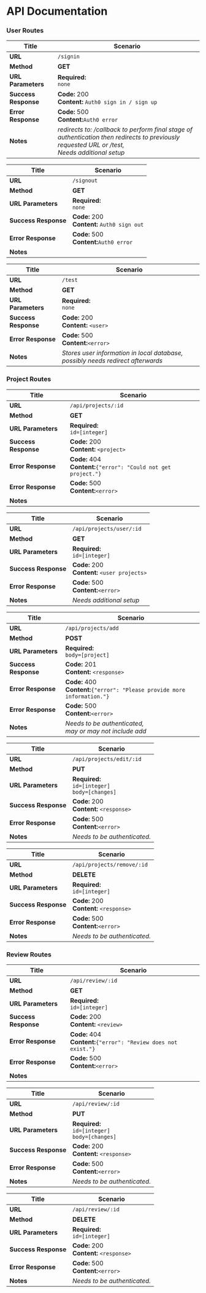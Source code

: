 # API Documentation

### User Routes
Title | Scenario
--- | ---
**URL** | `/signin`
**Method** | **GET**
**URL Parameters** | **Required:** <br>`none`
**Success Response** | **Code:**  200 <br> **Content:** `Auth0 sign in / sign up`
**Error Response** | **Code:**  500 <br> **Content:**`Auth0 error`
**Notes** | *redirects to: /callback to perform final stage of authentication then redirects to previously requested URL or /test,* <br> *Needs additional setup*

Title | Scenario
--- | ---
**URL** | `/signout`
**Method** | **GET**
**URL Parameters** | **Required:** <br>`none`
**Success Response** | **Code:**  200 <br> **Content:** `Auth0 sign out`
**Error Response** | **Code:**  500 <br> **Content:**`Auth0 error`
**Notes** |


Title | Scenario
--- | ---
**URL** | `/test`
**Method** | **GET**
**URL Parameters** | **Required:** <br>`none`
**Success Response** | **Code:**  200 <br> **Content:** `<user>`
**Error Response** | **Code:**  500 <br> **Content:**`<error>`
**Notes** | *Stores user information in local database, possibly needs redirect afterwards*

### Project Routes
Title | Scenario
--- | ---
**URL** | `/api/projects/:id`
**Method** | **GET**
**URL Parameters** | **Required:** <br>`id=[integer]`
**Success Response** | **Code:**  200 <br> **Content:** `<project>`
**Error Response** | **Code:**  404 <br> **Content:**`{"error": "Could not get project."}`
**Error Response** | **Code:**  500 <br> **Content:**`<error>`
**Notes** |

Title | Scenario
--- | ---
**URL** | `/api/projects/user/:id`
**Method** | **GET**
**URL Parameters** | **Required:** <br>`id=[integer]`
**Success Response** | **Code:**  200 <br> **Content:** `<user projects>`
**Error Response** | **Code:**  500 <br> **Content:**`<error>`
**Notes** | *Needs additional setup*

Title | Scenario
--- | ---
**URL** | `/api/projects/add`
**Method** | **POST**
**URL Parameters** | **Required:** <br>`body=[project]`
**Success Response** | **Code:**  201 <br> **Content:** `<response>`
**Error Response** | **Code:**  400 <br> **Content:**`{"error": "Please provide more information."}`
**Error Response** | **Code:**  500 <br> **Content:**`<error>`
**Notes** | *Needs to be authenticated,* <br> *may or may not include add*

Title | Scenario
--- | ---
**URL** | `/api/projects/edit/:id`
**Method** | **PUT**
**URL Parameters** | **Required:** <br>`id=[integer]` <br>`body=[changes]`
**Success Response** | **Code:**  200 <br> **Content:** `<response>`
**Error Response** | **Code:**  500 <br> **Content:**`<error>`
**Notes** | *Needs to be authenticated.*

Title | Scenario
--- | ---
**URL** | `/api/projects/remove/:id`
**Method** | **DELETE**
**URL Parameters** | **Required:** <br>`id=[integer]`
**Success Response** | **Code:**  200 <br> **Content:** `<response>`
**Error Response** | **Code:**  500 <br> **Content:**`<error>`
**Notes** | *Needs to be authenticated.*

### Review Routes
Title | Scenario
--- | ---
**URL** | `/api/review/:id`
**Method** | **GET**
**URL Parameters** | **Required:** <br>`id=[integer]`
**Success Response** | **Code:**  200 <br> **Content:** `<review>`
**Error Response** | **Code:**  404 <br> **Content:**`{"error": "Review does not exist."}`
**Error Response** | **Code:**  500 <br> **Content:**`<error>`
**Notes** | 

Title | Scenario
--- | ---
**URL** | `/api/review/:id`
**Method** | **PUT**
**URL Parameters** | **Required:** <br>`id=[integer]` <br>`body=[changes]`
**Success Response** | **Code:**  200 <br> **Content:** `<response>`
**Error Response** | **Code:**  500 <br> **Content:**`<error>`
**Notes** | *Needs to be authenticated.*

Title | Scenario
--- | ---
**URL** | `/api/review/:id`
**Method** | **DELETE**
**URL Parameters** | **Required:** <br>`id=[integer]`
**Success Response** | **Code:**  200 <br> **Content:** `<response>`
**Error Response** | **Code:**  500 <br> **Content:**`<error>`
**Notes** | *Needs to be authenticated.*